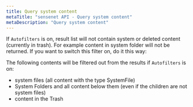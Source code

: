 ```yaml
---
title: Query system content
metaTitle: "sensenet API - Query system content"
metaDescription: "Query system content"
---
```


If `Autofilters` is on, result list will not contain system or deleted content (currently in trash). For example content in system folder will not be returned. If you want to switch this filter on, do it this way:

<tab category="querying" article="query-system-content" example="autofilters" />

The following contents will be filtered out from the results if `Autofilters` is on:

- system files (all content with the type SystemFile)
- System Folders and all content below them (even if the children are not system files)
- content in the Trash
